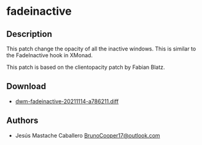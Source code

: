 fadeinactive
============

Description
-----------
This patch change the opacity of all the inactive windows. This is similar to the FadeInactive hook in XMonad.

This patch is based on the clientopacity patch by Fabian Blatz.

Download
--------
* [dwm-fadeinactive-20211114-a786211.diff](dwm-fadeinactive-20211114-a786211.diff)

Authors
-------
* Jesús Mastache Caballero <BrunoCooper17@outlook.com>
